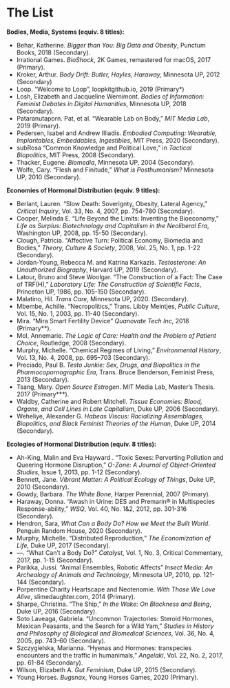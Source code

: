 # The List

**Bodies, Media, Systems (equiv. 8 titles):**

- Behar, Katherine. *Bigger than You: Big Data and Obesity*, Punctum Books, 2018 (Secondary).
- Irrational Games. *BioShock*, 2K Games, remastered for macOS, 2017 (Primary).
- Kroker, Arthur. *Body Drift: Butler, Hayles, Haraway,* Minnesota UP, 2012 (Secondary)
- Loop. “Welcome to Loop”, loopkitgithub.io, 2019 (Primary*)
- Losh, Elizabeth and Jacqueline Wernimont. *Bodies of Information: Feminist Debates in Digital
  Humanities*, Minnesota UP, 2018 (Secondary).
- Pataranutaporn. Pat, et al. “Wearable Lab on Body,” *MIT Media Lab*, 2019 (Primary).
- Pedersen, Isabel and Andrew Illiadis.	*Embodied Computing: Wearable, Implantables, 
  Embeddables, Ingestibles*, MIT Press, 2020 (Secondary).
- subRosa “Common Knowledge and Political Love,” in *Tactical Biopolitics*, MIT Press, 2008 
  (Secondary).
- Thacker, Eugene. *Biomedia*, Minnesota UP, 2004 (Secondary).
- Wolfe, Cary. “Flesh and Finitude,” *What is Posthumanism?*	Minnesota UP, 2010 (Secondary).

**Economies of Hormonal Distribution (equiv. 9 titles):**

- Berlant, Lauren. “Slow Death: Soverignty, Obesity, Lateral Agency,” *Critical Inquiry*, Vol. 33, 
  No. 4, 2007, pp. 754-780 (Secondary).
- Cooper, Melinda E. “Life Beyond the Limits: Inventing the Bioeconomy,” *Life as Surplus: 
  Biotechnology and Capitalism in the Neoliberal Era*, Washington UP, 2008, pp. 15-50 
  (Secondary).
- Clough, Patricia. “Affective Turn: Political Economy, Biomedia and Bodies,” *Theory, Culture & 
  Society*, 2008, Vol. 25, No. 1, pp. 1-22 (Secondary).
- Jordan-Young, Rebecca M. and Katrina Karkazis. *Testosterone: An Unauthorized Biography*, 
  Harvard UP, 2019 (Secondary).
- Latour, Bruno and Steve Woolgar. “The Construction of a Fact: The Case of TRF(H),” *Laboratory Life: The Construction of 
  Scientific Facts*, Princeton UP, 1986, pp. 105-150 (Secondary).
- Malatino, Hil. *Trans Care*, Minnesota UP, 2020. (Secondary).
- Mbembe, Achille. “Necropolitics,” Trans. Libby Meintjes, *Public Culture*, Vol. 15, No. 1, 
  2003, pp. 11-40 (Secondary).
- Mira. “Mira Smart Fertility Device” *Quanovate Tech Inc*, 2018 (Primary**).
- Mol, Annemarie. *The Logic of Care: Health and the Problem of Patient Choice*, Routledge, 2008 
  (Secondary).
- Murphy, Michelle. “Chemical Regimes of Living,” *Environmental History*, Vol. 13, No. 4, 2008, 
  pp.  695–703 (Secondary).
- Preciado, Paul B. *Testo Junkie: Sex, Drugs, and Biopolitics in the Pharmocopornographic Era*, 
  Trans. Bruce Benderson, Feminist Press, 2013 (Secondary).
- Tsang, Mary. *Open Source Estrogen*. MIT Media Lab, Master’s Thesis. 2017 (Primary***).
- Waldby, Catherine and Robert Mitchell. *Tissue Economies: Blood, Organs, and Cell Lines in 
  Late Capitalism*, Duke UP, 2006 (Secondary).
- Weheliye, Alexander G. *Habeas Viscus: Racializing Assemblages, Biopolitics, and Black 
  Feminist Theories of the Human*, Duke UP, 2014 (Secondary).

**Ecologies of Hormonal Distribution (equiv. 8 titles):**

- Ah-King, Malin and Eva Hayward . “Toxic Sexes: Perverting Pollution and Queering Hormone 
  Disruption,” *O-Zone: A Journal of Object-Oriented Studies*, Issue 1, 2013, pp. 1-12 (Secondary).
- Bennett, Jane. *Vibrant Matter: A Political Ecology of Things*, Duke UP, 2010 (Secondary).
- Gowdy, Barbara. *The White Bone*, Harper Perennial, 2007 (Primary).
- Haraway, Donna. “Awash in Urine: DES and Premarin® in Multispecies Response-ability,” 
  *WSQ*, Vol. 40, No. 1&2, 2012, pp. 301-316 (Secondary).
- Hendron, Sara, *What Can a Body Do? How we Meet the Built World*. Penguin Random House, 
  2020 (Secondary).
- Murphy, Michelle. “Distributed Reproduction,” *The Economization of Life*, Duke UP, 2017 
  (Secondary).
- —. “What Can’t a Body Do?” *Catalyst*, Vol. 1, No. 3, Critical Commentary, 2017, pp. 1-15 
  (Secondary).
- Parikka, Jussi.	“Animal Ensembles, Robotic Affects” *Insect Media: An Archealogy of Animals 
  and Technology*, Minnesota UP, 2010, pp. 121-144 (Secondary).
- Porpentine Charity Heartscape and Neotenomie. *With Those We Love Alive*, slimedaughter.com, 
  2014 (Primary).
- Sharpe, Christina. “The Ship,” *In the Wake: On Blackness and Being*, Duke UP, 2016 
  (Secondary).
- Soto Laveaga, Gabriela. “Uncommon Trajectories: Steroid Hormones, Mexican Peasants, and 
  the Search for a Wild Yam,” *Studies in History and Philosophy of Biological and 
  Biomedical Sciences*, Vol. 36, No. 4, 2005, pp. 743–60 (Secondary).
- Szczygielska, Marianna. “Hyenas and Hormones: transpecies encounters and the traffic in 
  humanimals,” *Angelaki*, Vol. 22, No. 2, 2017, pp. 61-84 (Secondary).
- Wilson, Elizabeth A. *Gut Feminism*,	Duke UP, 2015 (Secondary).
- Young Horses. *Bugsnax*, Young Horses Games, 2020 (Primary).
